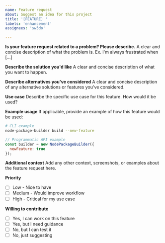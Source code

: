 ```yaml
---
name: Feature request
about: Suggest an idea for this project
title: '[FEATURE] '
labels: 'enhancement'
assignees: 'sw3do'

---
```


**Is your feature request related to a problem? Please describe.**
A clear and concise description of what the problem is. Ex. I'm always frustrated when [...]

**Describe the solution you'd like**
A clear and concise description of what you want to happen.

**Describe alternatives you've considered**
A clear and concise description of any alternative solutions or features you've considered.

**Use case**
Describe the specific use case for this feature. How would it be used?

**Example usage**
If applicable, provide an example of how this feature would be used:

```bash
# CLI example
node-package-builder build --new-feature
```

```javascript
// Programmatic API example
const builder = new NodePackageBuilder({
  newFeature: true
});
```

**Additional context**
Add any other context, screenshots, or examples about the feature request here.

**Priority**
- [ ] Low - Nice to have
- [ ] Medium - Would improve workflow
- [ ] High - Critical for my use case

**Willing to contribute**
- [ ] Yes, I can work on this feature
- [ ] Yes, but I need guidance
- [ ] No, but I can test it
- [ ] No, just suggesting